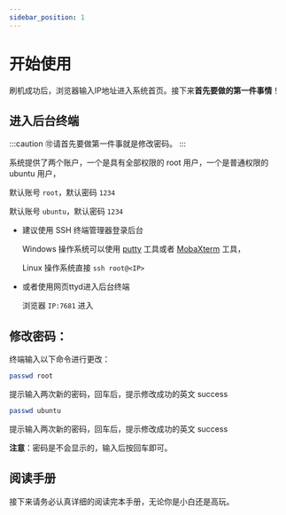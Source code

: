 ```yaml
---
sidebar_position: 1
---
```


# 开始使用

刷机成功后，浏览器输入IP地址进入系统首页。接下来**首先要做的第一件事情**！

## 进入后台终端

:::caution
🉑️请首先要做第一件事就是修改密码。
:::

系统提供了两个账户，一个是具有全部权限的 root 用户，一个是普通权限的 ubuntu 用户，

默认账号 `root`，默认密码 `1234`

默认账号 `ubuntu`，默认密码 `1234`

- 建议使用 SSH 终端管理器登录后台

  Windows 操作系统可以使用 [putty](https://www.chiark.greenend.org.uk/~sgtatham/putty/latest.html) 工具或者 [MobaXterm](https://mobaxterm.mobatek.net/) 工具，

  Linux 操作系统直接 `ssh root@<IP>`

- 或者使用网页ttyd进入后台终端

  浏览器 `IP:7681` 进入

## 修改密码：

终端输入以下命令进行更改：

```bash
passwd root
```

提示输入两次新的密码，回车后，提示修改成功的英文 success

```bash
passwd ubuntu
```

提示输入两次新的密码，回车后，提示修改成功的英文 success

**注意**：密码是不会显示的，输入后按回车即可。

## 阅读手册

接下来请务必认真详细的阅读完本手册，无论你是小白还是高玩。
